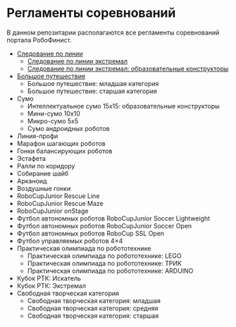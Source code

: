 # Регламенты соревнований

В данном репозитарии располагаются все регламенты соревнований портала РобоФинист.

- [Следование по линии](/line_follower.md)
  - [Следование по линии экстремал](/line_follower_extreme.md)
  - [Следование по линии экстремал: образовательные конструкторы](/line_follower_extreme_educational_set.md)
- [Большое путешествие](/the_journey.md)
  - Большое путешествие: младшая категория
  - Большое путешествие: старшая категория
- Сумо
  - Интеллектуальное сумо 15х15: образовательные конструкторы
  - Мини-сумо 10х10
  - Микро-сумо 5х5
  - Сумо андроидных роботов
- Линия-профи
- Марафон шагающих роботов
- Гонки балансирующих роботов
- Эстафета
- Ралли по коридору
- Собирание шайб
- Арканоид
- Воздушные гонки
- RoboСupJunior Rescue Line
- RoboCupJunior Rescue Maze
- RoboCupJunior onStage
- Футбол автономных роботов RoboCupJunior Soccer Lightweight
- Футбол автономных роботов RoboCupJunior Soccer Open
- Футбол автономных роботов RoboCup SSL Open
- Футбол управляемых роботов 4×4
- Практическая олимпиада по робототехнике
  - Практическая олимпиада по робототехнике: LEGO
  - Практическая олимпиада по робототехнике: ТРИК
  - Практическая олимпиада по робототехнике: ARDUINO
- Кубок РТК: Искатель
- Кубок РТК: Экстремал
- Свободная творческая категория
  - Свободная творческая категория: младшая
  - Свободная творческая категория: средняя
  - Свободная творческая категория: старшая
